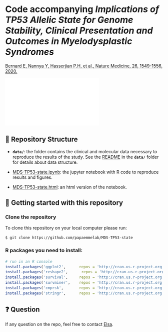 # Code accompanying *Implications of TP53 Allelic State for Genome Stability, Clinical Presentation and Outcomes in Myelodysplastic Syndromes*

[Bernard E, Nannya Y, Hasserjian P.H, et al., Nature Medicine, 26, 1549-1556, 2020.](https://www.nature.com/articles/s41591-020-1008-z)


![](lolli.pdf)

## :open_file_folder: Repository Structure

- **`data/`**: the folder contains the clinical and molecular data necessary to reproduce the results of the study. See the [README](./data/README.md) in the **`data/`** folder for details about data structure.

- [MDS-TP53-state.ipynb](./MDS-TP53-state.ipynb): the jupyter notebook with R code to reproduce results and figures.

- [MDS-TP53-state.html](./MDS-TP53-state.html): an html version of the notebook.


## :rocket: Getting started with this repository

### Clone the repository

To clone this repository on your local computer please run:

```shell
$ git clone https://github.com/papaemmelab/MDS-TP53-state
```

### R packages you need to install:

```R
# run in an R console
install.packages('ggplot2',      repos = 'http://cran.us.r-project.org')
install.packages('reshape2',      repos = 'http://cran.us.r-project.org')
install.packages('survival',     repos = 'http://cran.us.r-project.org')
install.packages('survminer',    repos = 'http://cran.us.r-project.org')
install.packages('cmprsk',       repos = 'http://cran.us.r-project.org')
install.packages('stringr',      repos = 'http://cran.us.r-project.org')
```


## :question: Question

If any question on the repo, feel free to contact [Elsa](https://elsab.github.io/).
